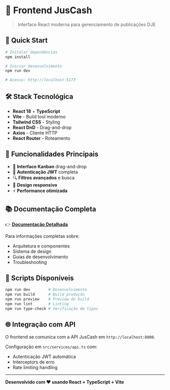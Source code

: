 # 🎨 Frontend JusCash

> Interface React moderna para gerenciamento de publicações DJE

## 🚀 **Quick Start**

```bash
# Instalar dependências
npm install

# Iniciar desenvolvimento
npm run dev

# Acesso: http://localhost:5173
```

## 🛠️ **Stack Tecnológica**

- **React 18** + **TypeScript**
- **Vite** - Build tool moderno
- **Tailwind CSS** - Styling
- **React DnD** - Drag-and-drop
- **Axios** - Cliente HTTP
- **React Router** - Roteamento

## 🎯 **Funcionalidades Principais**

- 🎨 **Interface Kanban** drag-and-drop
- 🔐 **Autenticação JWT** completa  
- 🔍 **Filtros avançados** e busca
- 📱 **Design responsivo**
- ⚡ **Performance otimizada**

## 📚 **Documentação Completa**

👉 **[Documentação Detalhada](../docs/frontend/README.md)**

Para informações completas sobre:

- Arquitetura e componentes
- Sistema de design
- Guias de desenvolvimento
- Troubleshooting

## 🔧 **Scripts Disponíveis**

```bash
npm run dev        # Desenvolvimento
npm run build      # Build produção
npm run preview    # Preview do build
npm run lint       # Linting
npm run type-check # Verificação de tipos
```

## 🌐 **Integração com API**

O frontend se comunica com a API JusCash em `http://localhost:8000`.

Configuração em `src/services/api.ts` com:

- Autenticação JWT automática
- Interceptors de erro
- Rate limiting handling

---

**Desenvolvido com ❤️ usando React + TypeScript + Vite**
